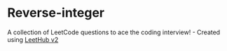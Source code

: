 # Reverse-integer
A collection of LeetCode questions to ace the coding interview! - Created using [LeetHub v2](https://github.com/arunbhardwaj/LeetHub-2.0)
